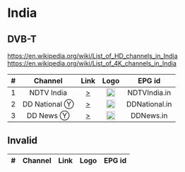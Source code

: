 <h1>India</h1>

<h2>DVB-T</h2>

https://en.wikipedia.org/wiki/List_of_HD_channels_in_India
https://en.wikipedia.org/wiki/List_of_4K_channels_in_India

| #   | Channel          | Link  | Logo | EPG id |
|:---:|:----------------:|:-----:|:----:|:------:|
| 1   | NDTV India       | [>](https://ndtvindiaelemarchana.akamaized.net/hls/live/2003679/ndtvindia/master.m3u8) | <img height="20" src="https://i.imgur.com/QjJYohG.png" /> | NDTVIndia.in |
| 2   | DD National Ⓨ   | [>](https://www.youtube.com/doordarshan/live) | <img height="20" src="https://i.imgur.com/MohlE5B.png" /> | DDNational.in |
| 3   | DD News Ⓨ       | [>](https://www.youtube.com/c/ddnews/live) | <img height="20" src="https://i.imgur.com/znnVCEf.png" /> | DDNews.in |

<h2>Invalid</h2>

| #   | Channel        | Link  | Logo | EPG id |
|:---:|:--------------:|:-----:|:----:|:------:|
